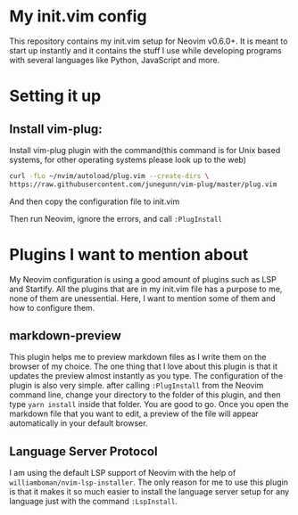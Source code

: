 # My init.vim config

This repository contains my init.vim setup for Neovim v0.6.0+. It is meant to start up instantly and it contains the stuff I use while developing programs with several languages like Python, JavaScript and more.

# Setting it up

## Install vim-plug:

Install vim-plug plugin with the command(this command is for Unix based systems, for other operating systems please look up to the web)

```sh
curl -fLo ~/nvim/autoload/plug.vim --create-dirs \
https://raw.githubusercontent.com/junegunn/vim-plug/master/plug.vim
```

And then copy the configuration file to init.vim

Then run Neovim, ignore the errors, and call `:PlugInstall`

# Plugins I want to mention about
My Neovim configuration is using a good amount of plugins such as LSP and Startify. All the plugins that are in my init.vim file has a purpose to me, none of them are unessential. Here, I want to mention some of them and how to configure them.

## markdown-preview
This plugin helps me to preview markdown files as I write them on the browser of my choice. The one thing that I love about this plugin is that it updates the preview almost instantly as you type. The configuration of the plugin is also very simple. after calling `:PlugInstall` from the Neovim command line, change your directory to the folder of this plugin, and then type `yarn install` inside that folder. You are good to go. Once you open the markdown file that you want to edit, a preview of the file will appear automatically in your default browser.
## Language Server Protocol
I am using the default LSP support of Neovim with the help of `williamboman/nvim-lsp-installer`. The only reason for me to use this plugin is that it makes it so much easier to install the language server setup for any language just with the command `:LspInstall`.
